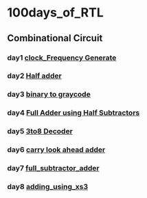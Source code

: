 # 100days_of_RTL
## Combinational  Circuit
### day1 [clock_Frequency Generate](https://github.com/idrak28/100days_of_RTL/tree/main/day_1)
### day2 [Half adder](https://edaplayground.com/x/wUeZ)
### day3 [binary to graycode](https://edaplayground.com/x/Lh9B)
### day4 [Full Adder using Half Subtractors](https://edaplayground.com/x/bcac)
### day5 [3to8 Decoder ](https://edaplayground.com/x/N8fK)
### day6 [carry look ahead adder ](https://edaplayground.com/x/N5yA)
### day7 [full_subtractor_adder](https://edaplayground.com/)
### day8 [adding_using_xs3](https://edaplayground.com/x/NBUr)